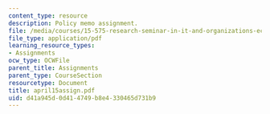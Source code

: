 ```yaml
---
content_type: resource
description: Policy memo assignment.
file: /media/courses/15-575-research-seminar-in-it-and-organizations-economic-perspectives-spring-2004/d41a945d0d414749b8e4330465d731b9_april15assign.pdf
file_type: application/pdf
learning_resource_types:
- Assignments
ocw_type: OCWFile
parent_title: Assignments
parent_type: CourseSection
resourcetype: Document
title: april15assign.pdf
uid: d41a945d-0d41-4749-b8e4-330465d731b9
---
```

